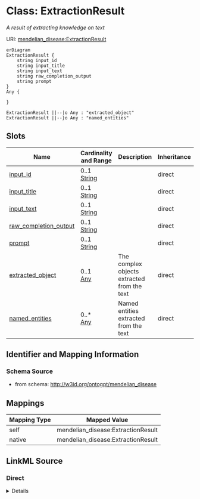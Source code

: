 # Class: ExtractionResult
_A result of extracting knowledge on text_




URI: [mendelian_disease:ExtractionResult](http://w3id.org/ontogpt/mendelian_disease/ExtractionResult)


```mermaid
erDiagram
ExtractionResult {
    string input_id  
    string input_title  
    string input_text  
    string raw_completion_output  
    string prompt  
}
Any {

}

ExtractionResult ||--|o Any : "extracted_object"
ExtractionResult ||--}o Any : "named_entities"

```



<!-- no inheritance hierarchy -->


## Slots

| Name | Cardinality and Range | Description | Inheritance |
| ---  | --- | --- | --- |
| [input_id](input_id.md) | 0..1 <br/> [String](String.md) |  | direct |
| [input_title](input_title.md) | 0..1 <br/> [String](String.md) |  | direct |
| [input_text](input_text.md) | 0..1 <br/> [String](String.md) |  | direct |
| [raw_completion_output](raw_completion_output.md) | 0..1 <br/> [String](String.md) |  | direct |
| [prompt](prompt.md) | 0..1 <br/> [String](String.md) |  | direct |
| [extracted_object](extracted_object.md) | 0..1 <br/> [Any](Any.md) | The complex objects extracted from the text | direct |
| [named_entities](named_entities.md) | 0..* <br/> [Any](Any.md) | Named entities extracted from the text | direct |









## Identifier and Mapping Information







### Schema Source


* from schema: http://w3id.org/ontogpt/mendelian_disease





## Mappings

| Mapping Type | Mapped Value |
| ---  | ---  |
| self | mendelian_disease:ExtractionResult |
| native | mendelian_disease:ExtractionResult |





## LinkML Source

<!-- TODO: investigate https://stackoverflow.com/questions/37606292/how-to-create-tabbed-code-blocks-in-mkdocs-or-sphinx -->

### Direct

<details>
```yaml
name: ExtractionResult
description: A result of extracting knowledge on text
from_schema: http://w3id.org/ontogpt/mendelian_disease
rank: 1000
attributes:
  input_id:
    name: input_id
    from_schema: http://w3id.org/ontogpt/mendelian_disease
    rank: 1000
  input_title:
    name: input_title
    from_schema: http://w3id.org/ontogpt/mendelian_disease
    rank: 1000
  input_text:
    name: input_text
    from_schema: http://w3id.org/ontogpt/mendelian_disease
    rank: 1000
  raw_completion_output:
    name: raw_completion_output
    from_schema: http://w3id.org/ontogpt/mendelian_disease
    rank: 1000
  prompt:
    name: prompt
    from_schema: http://w3id.org/ontogpt/mendelian_disease
    rank: 1000
  extracted_object:
    name: extracted_object
    description: The complex objects extracted from the text
    from_schema: http://w3id.org/ontogpt/mendelian_disease
    rank: 1000
    range: Any
    inlined: true
  named_entities:
    name: named_entities
    description: Named entities extracted from the text
    from_schema: http://w3id.org/ontogpt/mendelian_disease
    rank: 1000
    multivalued: true
    range: Any
    inlined: true
    inlined_as_list: true

```
</details>

### Induced

<details>
```yaml
name: ExtractionResult
description: A result of extracting knowledge on text
from_schema: http://w3id.org/ontogpt/mendelian_disease
rank: 1000
attributes:
  input_id:
    name: input_id
    from_schema: http://w3id.org/ontogpt/mendelian_disease
    rank: 1000
    alias: input_id
    owner: ExtractionResult
    domain_of:
    - ExtractionResult
    range: string
  input_title:
    name: input_title
    from_schema: http://w3id.org/ontogpt/mendelian_disease
    rank: 1000
    alias: input_title
    owner: ExtractionResult
    domain_of:
    - ExtractionResult
    range: string
  input_text:
    name: input_text
    from_schema: http://w3id.org/ontogpt/mendelian_disease
    rank: 1000
    alias: input_text
    owner: ExtractionResult
    domain_of:
    - ExtractionResult
    range: string
  raw_completion_output:
    name: raw_completion_output
    from_schema: http://w3id.org/ontogpt/mendelian_disease
    rank: 1000
    alias: raw_completion_output
    owner: ExtractionResult
    domain_of:
    - ExtractionResult
    range: string
  prompt:
    name: prompt
    from_schema: http://w3id.org/ontogpt/mendelian_disease
    rank: 1000
    alias: prompt
    owner: ExtractionResult
    domain_of:
    - ExtractionResult
    range: string
  extracted_object:
    name: extracted_object
    description: The complex objects extracted from the text
    from_schema: http://w3id.org/ontogpt/mendelian_disease
    rank: 1000
    alias: extracted_object
    owner: ExtractionResult
    domain_of:
    - ExtractionResult
    range: Any
    inlined: true
  named_entities:
    name: named_entities
    description: Named entities extracted from the text
    from_schema: http://w3id.org/ontogpt/mendelian_disease
    rank: 1000
    multivalued: true
    alias: named_entities
    owner: ExtractionResult
    domain_of:
    - ExtractionResult
    range: Any
    inlined: true
    inlined_as_list: true

```
</details>